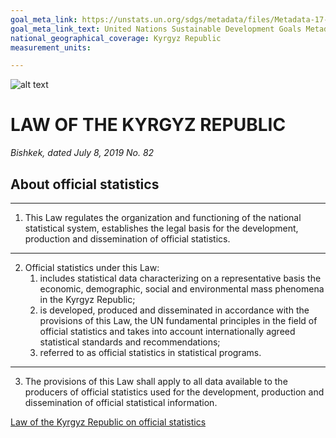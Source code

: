 ```yaml
---
goal_meta_link: https://unstats.un.org/sdgs/metadata/files/Metadata-17-18-02.pdf
goal_meta_link_text: United Nations Sustainable Development Goals Metadata (pdf 468kB)
national_geographical_coverage: Kyrgyz Republic
measurement_units: 

---
```

 ![alt text](https://www.stat.gov.kg/static/images/logoruscolor.svg)

# LAW OF THE KYRGYZ REPUBLIC

*Bishkek, dated July 8, 2019 No. 82*
## About official statistics

***

1. This Law regulates the organization and functioning of the national statistical system, establishes the legal basis for the development, production and dissemination of official statistics.

***

2. Official statistics under this Law:
   1. includes statistical data characterizing on a representative basis the economic, demographic, social and environmental mass phenomena in the Kyrgyz Republic;
   2. is developed, produced and disseminated in accordance with the provisions of this Law, the UN fundamental principles in the field of official statistics and takes into account internationally agreed statistical standards and recommendations;
   3. referred to as official statistics in statistical programs.

***

3. The provisions of this Law shall apply to all data available to the producers of official statistics used for the development, production and dissemination of official statistical information.

[Law of the Kyrgyz Republic on official statistics](https://cbd.minjust.gov.kg/4-2731/edition/9007/ru)
